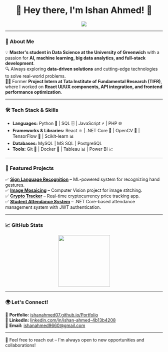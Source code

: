 <h1 align="center">👋 Hey there, I'm Ishan Ahmed! 🚀</h1>

<p align="center">
  <img src="https://readme-typing-svg.demolab.com?font=Fira+Code&size=22&pause=1000&color=38C2FF&center=true&vCenter=true&width=600&lines=Data+Science+%7C+Machine+Learning+%7C+AI;Passionate+about+turning+data+into+insights!;">
</p>



---

### 🌟 About Me  
💡 **Master's student in Data Science at the University of Greenwich** with a passion for **AI, machine learning, big data analytics, and full-stack development**.  
🔍 Always exploring **data-driven solutions** and cutting-edge technologies to solve real-world problems.  
👨‍💻 Former **Project Intern at Tata Institute of Fundamental Research (TIFR)**, where I worked on **React UI/UX components, API integration, and frontend performance optimization**.  

---

### 🛠️ Tech Stack & Skills  
- **Languages:** Python 🐍 | SQL 🗄️ | JavaScript ⚡ | PHP 🌐  
- **Frameworks & Libraries:** React ⚛️ | .NET Core 🔗 | OpenCV 📸 | TensorFlow 🤖 | Scikit-learn 📊  
- **Databases:** MySQL | MS SQL | PostgreSQL  
- **Tools:** Git 🚀 | Docker 🐳 | Tableau 📊 | Power BI 📈  

---

### 🚀 Featured Projects  
✅ **[Sign Language Recognition](https://github.com/Ishanahmed07/Hand-Gesture-Recognition)** – ML-powered system for recognizing hand gestures.  
✅ **[Image Mosaicing](https://github.com/Ishanahmed07/Image-Mosaicing)** – Computer Vision project for image stitching.  
✅ **[Crypto Tracker](https://github.com/Ishanahmed07/CryptoTrackerProject)** – Real-time cryptocurrency price tracking app.  
✅ **[Student Attendance System](https://github.com/Ishanahmed07)** – .NET Core-based attendance management system with JWT authentication.  

---

### 📈 GitHub Stats  
<p align="center">
  <img src="https://github-readme-stats.vercel.app/api?username=Ishanahmed07&show_icons=true&theme=radical" height="165"><p align="center">
</p>


---

### 🌍 Let's Connect!  
📂 **Portfolio:** [ishanahmed07.github.io/Portfolio](https://ishanahmed07.github.io/Portfolio)  
🔗 **LinkedIn:** [linkedin.com/in/ishan-ahmed-4b13b4208](https://www.linkedin.com/in/ishan-ahmed-4b13b4208/)  
📧 **Email:** ishanahmed9660@gmail.com  

---
 
💬 Feel free to reach out – I'm always open to new opportunities and collaborations!
